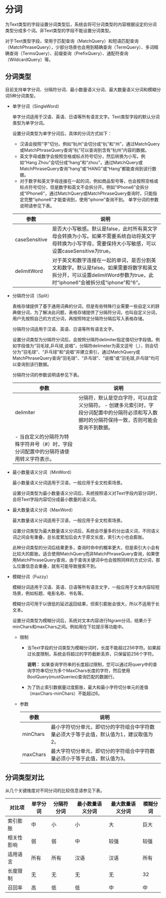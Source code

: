 # 分词

为Text类型的字段设置分词类型后，系统会将可分词类型的内容根据设定的分词类型分成多个词。非Text类型的字段不能设置分词类型。

对于Text类型字段，常用于匹配查询（MatchQuery）和短语匹配查询（MatchPhraseQuery），少部分场景也会用到精确查询（TermQuery）、多词精确查询（TermsQuery）、前缀查询（PrefixQuery）、通配符查询（WildcardQuery）等。

## 分词类型

目前支持单字分词、分隔符分词、最小数量语义分词、最大数量语义分词和模糊分词5种分词类型。

-   单字分词（SingleWord）

    单字分词适用于汉语、英语、日语等所有语言文字。Text类型字段的默认分词类型为单字分词。

    设置分词类型为单字分词后，具体的分词方式如下：

    -   汉语会按照“字”切分。例如“杭州”会切分成“杭”和“州”，通过MatchQuery或MatchPhraseQuery查询“杭”可以查询到含有“杭州”内容的数据。
    -   英文字母或数字会按照空格或标点符号切分，然后转换为小写。例如“Hang Zhou”会切分成“hang”和“zhou”，通过MatchQuery或MatchPhraseQuery查询“hang”或“HANG”或“Hang”都能查询到该行数据。
    -   对于数字和英文字母连接在一起的词，例如商品型号等，也会按照空格或标点符号切分，但是数字和英文不会拆分开。例如“IPhone6”会拆分成“IPhone6”，通过MatchQuery或MatchPhraseQuery查询时，只能指定完整“iphone6”才能查询到，使用“iphone”查询不到。
    单字分词的参数说明请参见下表。

    |参数|说明|
    |--|--|
    |caseSensitive|是否大小写敏感。默认是false，此时所有英文字母会转换为小写。如果不需要系统自动将英文字母转换为小写字母，需要保持大小写敏感，可以设置caseSensitive为true。 |
    |delimitWord|对于英文和数字连接在一起的单词，是否分割英文和数字。默认是false。如果需要将数字和英文拆分开，可以设置delimitWord参数为true，此时“iphone6”会被拆分成“iphone”和“6”。 |

-   分隔符分词（Split）

    表格存储提供了基于通用词典的分词，但是有些特殊行业需要一些自定义的辞典做分词，为了解决此问题，表格存储提供了分隔符分词，也叫自定义分词，用户先按照自己的方式分词，再按照特定分隔符分隔后写入表格存储。

    分隔符分词适用于汉语、英语、日语等所有语言文字。

    设置分词类型为分隔符分词后，会按照分隔符delimiter指定值切分字段值。例如字段值为“羽毛球,乒乓球,说唱”，分隔符delimeter为英文逗号（,），则会切分为“羽毛球”、“乒乓球”和“说唱”并建立索引，通过MatchQuery或MatchPhraseQuery查询“羽毛球”、“乒乓球”、“说唱”或“羽毛球,乒乓球”均可以查询到该行数据。

    分隔符分词的参数说明请参见下表。

    |参数|说明|
    |--|--|
    |delimiter|分隔符，默认是空白字符，可以自定义分隔符。    -   创建多元索引时，字段分词配置中的分隔符必须和写入数据时的分隔符保持一致，否则可能会查询不到数据。
    -   当自定义的分隔符为特殊字符井号（\#）时，字段分词配置中的分隔符请使用转义字符表示。 |

-   最小数量语义分词（MinWord）

    最小数量语义分词适用于汉语，一般应用于全文检索场景。

    设置分词类型为最小数量语义分词后，系统按照语义对Text字段内容分词时，会将Text字段内容切分成最小数量的语义词。

-   最大数量语义分词（MaxWord）

    最大数量语义分词适用于汉语，一般应用于全文检索场景。

    设置分词类型为最大数量语义分词后，系统会尽量多的分出语义词，不同语义词之间会有重叠，总长度累加后会大于原文长度，索引大小也会膨胀。

    此种分词类型的分词后结果更多，查询时命中的概率更大，但是索引大小会有比较大的膨胀。适合使用MatchQuery而非MatchPhraseQuery查询，如果使用MatchPhraseQuery查询，由于查询关键词中也会按照同样的方式分词，那么位置信息会重叠，就有可能导致搜索不到。

-   模糊分词（Fuzzy）

    模糊分词适用于汉语、英语、日语等所有语言文字，一般应用于文本内容较短场景，例如标题、电影名称、书名等。

    模糊分词可用于以很低的延迟返回结果，但索引膨胀会很大，所以不适用于长文本。

    设置分词类型为模糊分词后，系统对文本内容进行Ngram分词，结果介于minChars和maxChars之间。例如用在下拉提示等功能中。

    -   限制
        -   当Text字段的分词类型为模糊分词时，长度不能超过256字符。如果超过长度限制，系统会将超过的字符截断丢弃，只保留前256个字符。

            **说明：** 如果查询字符串的长度超过限制，您可以通过将query中的查询字符串切分为多个MaxChars长度的字符，然后使用BoolQuery\(mustQueries\)查询匹配的数据行。

        -   为了防止索引数据量过度膨胀，最大和最小字符切分单元的差值（maxChars-minChars）不能超过6。
    -   参数

        |参数|说明|
        |--|--|
        |minChars|最小字符切分单元，即切分的字符组合中字符数量必须大于等于此值，默认值为1，建议取值为2。|
        |maxChars|最大字符切分单元，即切分的字符组合中字符数量必须小于等于此值，默认值为3。|


## 分词类型对比

从几个关键维度对不同分词的比较信息请参见下表。

|对比项|单字分词|分隔符分词|最小数量语义分词|最大数量语义分词|模糊分词|
|---|----|-----|--------|--------|----|
|索引膨胀|中|小|小|大|巨大|
|相关性影响|弱|弱|中|较强|较强|
|适用语言|所有|所有|汉语|汉语|所有|
|长度限制|无|无|无|无|32|
|召回率|高|低|低|中|中|

